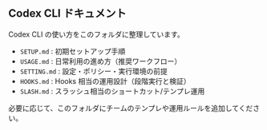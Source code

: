 ## Codex CLI ドキュメント

Codex CLI の使い方をこのフォルダに整理しています。

- `SETUP.md` : 初期セットアップ手順
- `USAGE.md` : 日常利用の進め方（推奨ワークフロー）
- `SETTING.md` : 設定・ポリシー・実行環境の前提
- `HOOKS.md` : Hooks 相当の運用設計（段階実行と検証）
- `SLASH.md` : スラッシュ相当のショートカット/テンプレ運用

必要に応じて、このフォルダにチームのテンプレや運用ルールを追加してください。

